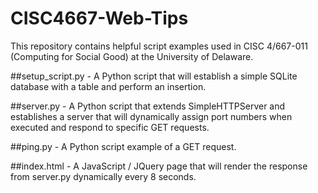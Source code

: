 # CISC4667-Web-Tips
This repository contains helpful script examples used in CISC 4/667-011 (Computing for Social Good) at the University of Delaware. 

##setup_script.py - 
A Python script that will establish a simple SQLite database with a table and perform an insertion.

##server.py - 
A Python script that extends SimpleHTTPServer and establishes a server that will dynamically assign port numbers when executed and respond to specific GET requests.

##ping.py - 
A Python script example of a GET request.

##index.html - 
A JavaScript / JQuery page that will render the response from server.py dynamically every 8 seconds.
